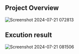 ## Project Overview
![Screenshot 2024-07-21 072813](https://github.com/user-attachments/assets/ab305f99-e32b-4051-a1c9-db590a996f9d)

## Excution result
![Screenshot 2024-07-21 081506](https://github.com/user-attachments/assets/1ead59a5-7f05-461d-beed-c13ec826887d)

